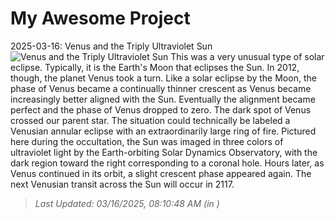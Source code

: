 # My Awesome Project

<!-- APOD Start -->
2025-03-16: Venus and the Triply Ultraviolet Sun
![Venus and the Triply Ultraviolet Sun](https://apod.nasa.gov/apod/image/2503/SunVenusUv3_SdoDove_960.jpg)
This was a very unusual type of solar eclipse.  Typically, it is the Earth's Moon that eclipses the Sun.  In 2012, though, the planet Venus took a turn.  Like a solar eclipse by the Moon, the phase of Venus became a continually thinner crescent as Venus became increasingly better aligned with the Sun.  Eventually the alignment became perfect and the phase of Venus dropped to zero.  The dark spot of Venus crossed our parent star.  The situation could technically be labeled a Venusian annular eclipse with an extraordinarily large ring of fire.  Pictured here during the occultation, the Sun was imaged in three colors of ultraviolet light by the Earth-orbiting Solar Dynamics Observatory, with the dark region toward the right corresponding to a coronal hole. Hours later, as Venus continued in its orbit, a slight crescent phase appeared again.  The next Venusian transit across the Sun will occur in 2117.
> _Last Updated: 03/16/2025, 08:10:48 AM (in )_
<!-- APOD End -->
